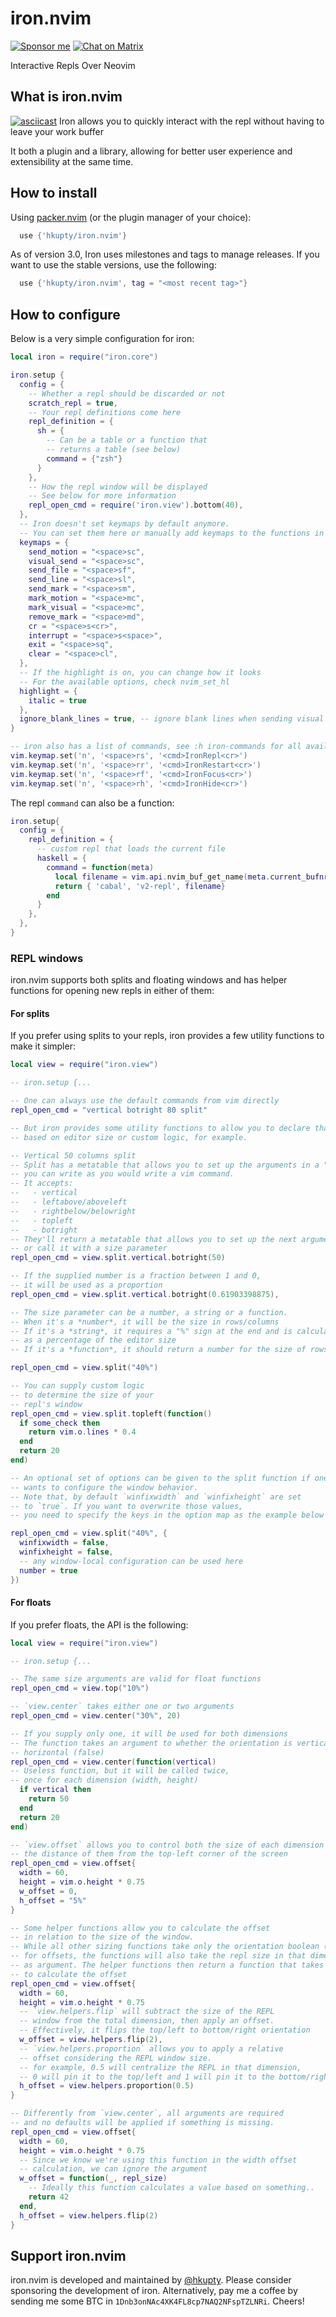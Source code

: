 # iron.nvim

[![Sponsor me](https://img.shields.io/github/sponsors/hkupty?style=flat-square)](https://github.com/sponsors/hkupty)
[![Chat on Matrix](https://matrix.to/img/matrix-badge.svg)](https://matrix.to/#/#iron.nvim:matrix.org)

Interactive Repls Over Neovim

## What is iron.nvim

[![asciicast](https://asciinema.org/a/495376.svg)](https://asciinema.org/a/495376)
Iron allows you to quickly interact with the repl without having to leave your work buffer

It both a plugin and a library, allowing for better user experience and extensibility at the same time.

## How to install

Using [packer.nvim](https://github.com/wbthomason/packer.nvim) (or the plugin manager of your choice):

```lua
  use {'hkupty/iron.nvim'}
```

As of version 3.0, Iron uses milestones and tags to manage releases. If you want to use the stable versions, use the following:
```lua
  use {'hkupty/iron.nvim', tag = "<most recent tag>"}
```

## How to configure

Below is a very simple configuration for iron:

```lua
local iron = require("iron.core")

iron.setup {
  config = {
    -- Whether a repl should be discarded or not
    scratch_repl = true,
    -- Your repl definitions come here
    repl_definition = {
      sh = {
        -- Can be a table or a function that
        -- returns a table (see below)
        command = {"zsh"}
      }
    },
    -- How the repl window will be displayed
    -- See below for more information
    repl_open_cmd = require('iron.view').bottom(40),
  },
  -- Iron doesn't set keymaps by default anymore.
  -- You can set them here or manually add keymaps to the functions in iron.core
  keymaps = {
    send_motion = "<space>sc",
    visual_send = "<space>sc",
    send_file = "<space>sf",
    send_line = "<space>sl",
    send_mark = "<space>sm",
    mark_motion = "<space>mc",
    mark_visual = "<space>mc",
    remove_mark = "<space>md",
    cr = "<space>s<cr>",
    interrupt = "<space>s<space>",
    exit = "<space>sq",
    clear = "<space>cl",
  },
  -- If the highlight is on, you can change how it looks
  -- For the available options, check nvim_set_hl
  highlight = {
    italic = true
  },
  ignore_blank_lines = true, -- ignore blank lines when sending visual select lines
}

-- iron also has a list of commands, see :h iron-commands for all available commands
vim.keymap.set('n', '<space>rs', '<cmd>IronRepl<cr>')
vim.keymap.set('n', '<space>rr', '<cmd>IronRestart<cr>')
vim.keymap.set('n', '<space>rf', '<cmd>IronFocus<cr>')
vim.keymap.set('n', '<space>rh', '<cmd>IronHide<cr>')
```

The repl `command` can also be a function:

```lua
iron.setup{
  config = {
    repl_definition = {
      -- custom repl that loads the current file
      haskell = {
        command = function(meta)
          local filename = vim.api.nvim_buf_get_name(meta.current_bufnr)
          return { 'cabal', 'v2-repl', filename}
        end
      }
    },
  },
}
```

### REPL windows

iron.nvim supports both splits and floating windows and has helper functions for opening new repls
in either of them:

#### For splits

If you prefer using splits to your repls, iron provides a few utility functions to make it simpler:

```lua
local view = require("iron.view")

-- iron.setup {...

-- One can always use the default commands from vim directly
repl_open_cmd = "vertical botright 80 split"

-- But iron provides some utility functions to allow you to declare that dynamically,
-- based on editor size or custom logic, for example.

-- Vertical 50 columns split
-- Split has a metatable that allows you to set up the arguments in a "fluent" API
-- you can write as you would write a vim command.
-- It accepts:
--   - vertical
--   - leftabove/aboveleft
--   - rightbelow/belowright
--   - topleft
--   - botright
-- They'll return a metatable that allows you to set up the next argument
-- or call it with a size parameter
repl_open_cmd = view.split.vertical.botright(50)

-- If the supplied number is a fraction between 1 and 0,
-- it will be used as a proportion
repl_open_cmd = view.split.vertical.botright(0.61903398875),

-- The size parameter can be a number, a string or a function.
-- When it's a *number*, it will be the size in rows/columns
-- If it's a *string*, it requires a "%" sign at the end and is calculated
-- as a percentage of the editor size
-- If it's a *function*, it should return a number for the size of rows/columns

repl_open_cmd = view.split("40%")

-- You can supply custom logic
-- to determine the size of your
-- repl's window
repl_open_cmd = view.split.topleft(function()
  if some_check then
    return vim.o.lines * 0.4
  end
  return 20
end)

-- An optional set of options can be given to the split function if one
-- wants to configure the window behavior.
-- Note that, by default `winfixwidth` and `winfixheight` are set
-- to `true`. If you want to overwrite those values,
-- you need to specify the keys in the option map as the example below

repl_open_cmd = view.split("40%", {
  winfixwidth = false,
  winfixheight = false,
  -- any window-local configuration can be used here
  number = true
})
```

#### For floats

If you prefer floats, the API is the following:

```lua
local view = require("iron.view")

-- iron.setup {...

-- The same size arguments are valid for float functions
repl_open_cmd = view.top("10%")

-- `view.center` takes either one or two arguments
repl_open_cmd = view.center("30%", 20)

-- If you supply only one, it will be used for both dimensions
-- The function takes an argument to whether the orientation is vertical(true) or
-- horizontal (false)
repl_open_cmd = view.center(function(vertical)
-- Useless function, but it will be called twice,
-- once for each dimension (width, height)
  if vertical then
    return 50
  end
  return 20
end)

-- `view.offset` allows you to control both the size of each dimension and
-- the distance of them from the top-left corner of the screen
repl_open_cmd = view.offset{
  width = 60,
  height = vim.o.height * 0.75
  w_offset = 0,
  h_offset = "5%"
}

-- Some helper functions allow you to calculate the offset
-- in relation to the size of the window.
-- While all other sizing functions take only the orientation boolean (vertical or not),
-- for offsets, the functions will also take the repl size in that dimension
-- as argument. The helper functions then return a function that takes two arguments
-- to calculate the offset
repl_open_cmd = view.offset{
  width = 60,
  height = vim.o.height * 0.75
  -- `view.helpers.flip` will subtract the size of the REPL
  -- window from the total dimension, then apply an offset.
  -- Effectively, it flips the top/left to bottom/right orientation
  w_offset = view.helpers.flip(2),
  -- `view.helpers.proportion` allows you to apply a relative
  -- offset considering the REPL window size.
  -- for example, 0.5 will centralize the REPL in that dimension,
  -- 0 will pin it to the top/left and 1 will pin it to the bottom/right.
  h_offset = view.helpers.proportion(0.5)
}

-- Differently from `view.center`, all arguments are required
-- and no defaults will be applied if something is missing.
repl_open_cmd = view.offset{
  width = 60,
  height = vim.o.height * 0.75
  -- Since we know we're using this function in the width offset
  -- calculation, we can ignore the argument
  w_offset = function(_, repl_size)
    -- Ideally this function calculates a value based on something..
    return 42
  end,
  h_offset = view.helpers.flip(2)
}
```

## Support iron.nvim

iron.nvim is developed and maintained by [@hkupty](https://github.com/sponsors/hkupty).
Please consider sponsoring the development of iron.
Alternatively, pay me a coffee by sending me some BTC in `1Dnb3onNAc4XK4FL8cp7NAQ2NFspTZLNRi`.
Cheers!
